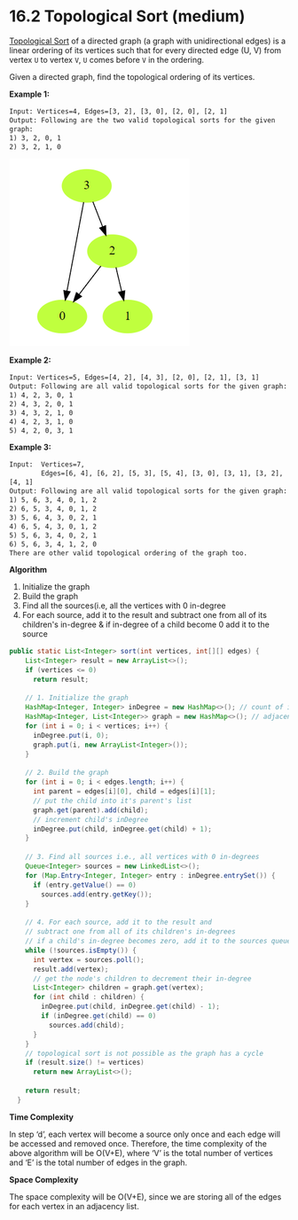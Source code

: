 # 16.2 Topological Sort (medium)

[Topological Sort](https://en.wikipedia.org/wiki/Topological\_sorting) of a directed graph (a graph with unidirectional edges) is a linear ordering of its vertices such that for every directed edge (U, V) from vertex `U` to vertex `V`, `U` comes before `V` in the ordering.

Given a directed graph, find the topological ordering of its vertices.

**Example 1:**

```
Input: Vertices=4, Edges=[3, 2], [3, 0], [2, 0], [2, 1]
Output: Following are the two valid topological sorts for the given graph:
1) 3, 2, 0, 1
2) 3, 2, 1, 0
```

![](<../.gitbook/assets/image (10).png>)

**Example 2:**

```
Input: Vertices=5, Edges=[4, 2], [4, 3], [2, 0], [2, 1], [3, 1]
Output: Following are all valid topological sorts for the given graph:
1) 4, 2, 3, 0, 1
2) 4, 3, 2, 0, 1
3) 4, 3, 2, 1, 0
4) 4, 2, 3, 1, 0
5) 4, 2, 0, 3, 1
```

**Example 3:**

```
Input:  Vertices=7, 
        Edges=[6, 4], [6, 2], [5, 3], [5, 4], [3, 0], [3, 1], [3, 2], [4, 1]
Output: Following are all valid topological sorts for the given graph:
1) 5, 6, 3, 4, 0, 1, 2
2) 6, 5, 3, 4, 0, 1, 2
3) 5, 6, 4, 3, 0, 2, 1
4) 6, 5, 4, 3, 0, 1, 2
5) 5, 6, 3, 4, 0, 2, 1
6) 5, 6, 3, 4, 1, 2, 0 
There are other valid topological ordering of the graph too.
```

**Algorithm**

1. Initialize the graph
2. Build the graph
3. Find all the sources(i.e, all the vertices with 0 in-degree
4. For each source, add it to the result and subtract one from all of its children's in-degree & if in-degree of a child become 0 add it to the source

```java
public static List<Integer> sort(int vertices, int[][] edges) {
    List<Integer> result = new ArrayList<>();
    if (vertices <= 0)
      return result;

    // 1. Initialize the graph
    HashMap<Integer, Integer> inDegree = new HashMap<>(); // count of incoming edges for every vertex
    HashMap<Integer, List<Integer>> graph = new HashMap<>(); // adjacency list graph
    for (int i = 0; i < vertices; i++) {
      inDegree.put(i, 0);
      graph.put(i, new ArrayList<Integer>());
    }

    // 2. Build the graph
    for (int i = 0; i < edges.length; i++) {
      int parent = edges[i][0], child = edges[i][1];
      // put the child into it's parent's list
      graph.get(parent).add(child);
      // increment child's inDegree
      inDegree.put(child, inDegree.get(child) + 1);
    }

    // 3. Find all sources i.e., all vertices with 0 in-degrees
    Queue<Integer> sources = new LinkedList<>();
    for (Map.Entry<Integer, Integer> entry : inDegree.entrySet()) {
      if (entry.getValue() == 0)
        sources.add(entry.getKey());
    }

    // 4. For each source, add it to the result and 
    // subtract one from all of its children's in-degrees
    // if a child's in-degree becomes zero, add it to the sources queue
    while (!sources.isEmpty()) {
      int vertex = sources.poll();
      result.add(vertex);
      // get the node's children to decrement their in-degree
      List<Integer> children = graph.get(vertex);
      for (int child : children) {
        inDegree.put(child, inDegree.get(child) - 1);
        if (inDegree.get(child) == 0)
          sources.add(child);
      }
    }
    // topological sort is not possible as the graph has a cycle
    if (result.size() != vertices)
      return new ArrayList<>();

    return result;
  }
```

**Time Complexity**&#x20;

In step ‘d’, each vertex will become a source only once and each edge will be accessed and removed once. Therefore, the time complexity of the above algorithm will be O(V+E), where ‘V’ is the total number of vertices and ‘E’ is the total number of edges in the graph.

**Space Complexity**&#x20;

The space complexity will be O(V+E), since we are storing all of the edges for each vertex in an adjacency list.
